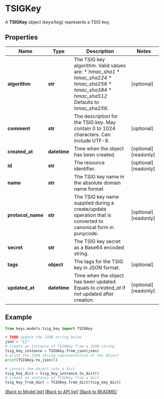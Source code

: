 # TSIGKey

A __TSIGKey__ object (_keys/tsig_) represents a TSIG key.

## Properties

Name | Type | Description | Notes
------------ | ------------- | ------------- | -------------
**algorithm** | **str** | The TSIG key algorithm.  Valid values are: * _hmac_sha1_ * _hmac_sha224_ * _hmac_sha256_ * _hmac_sha384_ * _hmac_sha512_  Defaults to _hmac_sha256_. | [optional] 
**comment** | **str** | The description for the TSIG key. May contain 0 to 1024 characters. Can include UTF-8. | [optional] 
**created_at** | **datetime** | Time when the object has been created. | [optional] [readonly] 
**id** | **str** | The resource identifier. | [optional] [readonly] 
**name** | **str** | The TSIG key name in the absolute domain name format. | 
**protocol_name** | **str** | The TSIG key name supplied during a create/update operation that is converted to canonical form in punycode. | [optional] [readonly] 
**secret** | **str** | The TSIG key secret as a Base64 encoded string. | 
**tags** | **object** | The tags for the TSIG key in JSON format. | [optional] 
**updated_at** | **datetime** | Time when the object has been updated. Equals to _created_at_ if not updated after creation. | [optional] [readonly] 

## Example

```python
from keys.models.tsig_key import TSIGKey

# TODO update the JSON string below
json = "{}"
# create an instance of TSIGKey from a JSON string
tsig_key_instance = TSIGKey.from_json(json)
# print the JSON string representation of the object
print(TSIGKey.to_json())

# convert the object into a dict
tsig_key_dict = tsig_key_instance.to_dict()
# create an instance of TSIGKey from a dict
tsig_key_from_dict = TSIGKey.from_dict(tsig_key_dict)
```
[[Back to Model list]](../README.md#documentation-for-models) [[Back to API list]](../README.md#documentation-for-api-endpoints) [[Back to README]](../README.md)


